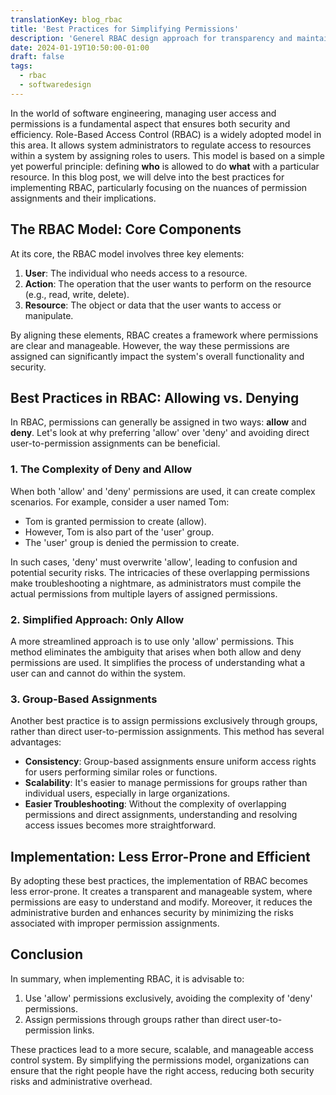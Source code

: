 ```yaml
---
translationKey: blog_rbac
title: 'Best Practices for Simplifying Permissions'
description: 'Generel RBAC design approach for transparency and maintainability.'
date: 2024-01-19T10:50:00-01:00
draft: false
tags: 
  - rbac
  - softwaredesign
---
```


In the world of software engineering, managing user access and permissions is a fundamental aspect that ensures both security and efficiency. Role-Based Access Control (RBAC) is a widely adopted model in this area. It allows system administrators to regulate access to resources within a system by assigning roles to users. This model is based on a simple yet powerful principle: defining **who** is allowed to do **what** with a particular resource. In this blog post, we will delve into the best practices for implementing RBAC, particularly focusing on the nuances of permission assignments and their implications.

## The RBAC Model: Core Components

At its core, the RBAC model involves three key elements:

1. **User**: The individual who needs access to a resource.
2. **Action**: The operation that the user wants to perform on the resource (e.g., read, write, delete).
3. **Resource**: The object or data that the user wants to access or manipulate.

By aligning these elements, RBAC creates a framework where permissions are clear and manageable. However, the way these permissions are assigned can significantly impact the system's overall functionality and security.

## Best Practices in RBAC: Allowing vs. Denying

In RBAC, permissions can generally be assigned in two ways: **allow** and **deny**. Let's look at why preferring 'allow' over 'deny' and avoiding direct user-to-permission assignments can be beneficial.

### 1. The Complexity of Deny and Allow

When both 'allow' and 'deny' permissions are used, it can create complex scenarios. For example, consider a user named Tom:

- Tom is granted permission to create (allow).
- However, Tom is also part of the 'user' group.
- The 'user' group is denied the permission to create.

In such cases, 'deny' must overwrite 'allow', leading to confusion and potential security risks. The intricacies of these overlapping permissions make troubleshooting a nightmare, as administrators must compile the actual permissions from multiple layers of assigned permissions.

### 2. Simplified Approach: Only Allow

A more streamlined approach is to use only 'allow' permissions. This method eliminates the ambiguity that arises when both allow and deny permissions are used. It simplifies the process of understanding what a user can and cannot do within the system.

### 3. Group-Based Assignments

Another best practice is to assign permissions exclusively through groups, rather than direct user-to-permission assignments. This method has several advantages:

- **Consistency**: Group-based assignments ensure uniform access rights for users performing similar roles or functions.
- **Scalability**: It's easier to manage permissions for groups rather than individual users, especially in large organizations.
- **Easier Troubleshooting**: Without the complexity of overlapping permissions and direct assignments, understanding and resolving access issues becomes more straightforward.

## Implementation: Less Error-Prone and Efficient

By adopting these best practices, the implementation of RBAC becomes less error-prone. It creates a transparent and manageable system, where permissions are easy to understand and modify. Moreover, it reduces the administrative burden and enhances security by minimizing the risks associated with improper permission assignments.

## Conclusion

In summary, when implementing RBAC, it is advisable to:

1. Use 'allow' permissions exclusively, avoiding the complexity of 'deny' permissions.
2. Assign permissions through groups rather than direct user-to-permission links.

These practices lead to a more secure, scalable, and manageable access control system. By simplifying the permissions model, organizations can ensure that the right people have the right access, reducing both security risks and administrative overhead.
